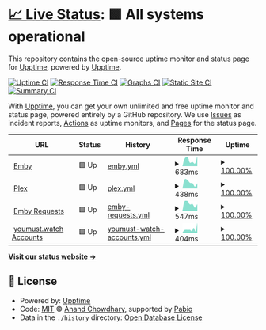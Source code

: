 # [📈 Live Status](https://status.youmust.watch): <!--live status--> **🟩 All systems operational**

This repository contains the open-source uptime monitor and status page for [Upptime](https://upptime.js.org), powered by [Upptime](https://github.com/upptime/upptime).

[![Uptime CI](https://github.com/sourcequality/upptime/workflows/Uptime%20CI/badge.svg)](https://github.com/sourcequality/upptime/actions?query=workflow%3A%22Uptime+CI%22)
[![Response Time CI](https://github.com/sourcequality/upptime/workflows/Response%20Time%20CI/badge.svg)](https://github.com/sourcequality/upptime/actions?query=workflow%3A%22Response+Time+CI%22)
[![Graphs CI](https://github.com/sourcequality/upptime/workflows/Graphs%20CI/badge.svg)](https://github.com/sourcequality/upptime/actions?query=workflow%3A%22Graphs+CI%22)
[![Static Site CI](https://github.com/sourcequality/upptime/workflows/Static%20Site%20CI/badge.svg)](https://github.com/sourcequality/upptime/actions?query=workflow%3A%22Static+Site+CI%22)
[![Summary CI](https://github.com/sourcequality/upptime/workflows/Summary%20CI/badge.svg)](https://github.com/sourcequality/upptime/actions?query=workflow%3A%22Summary+CI%22)

With [Upptime](https://upptime.js.org), you can get your own unlimited and free uptime monitor and status page, powered entirely by a GitHub repository. We use [Issues](https://github.com/upptime/upptime/issues) as incident reports, [Actions](https://github.com/sourcequality/upptime/actions) as uptime monitors, and [Pages](https://status.youmust.watch) for the status page.

<!--start: status pages-->
<!-- This summary is generated by Upptime (https://github.com/upptime/upptime) -->
<!-- Do not edit this manually, your changes will be overwritten -->
<!-- prettier-ignore -->
| URL | Status | History | Response Time | Uptime |
| --- | ------ | ------- | ------------- | ------ |
| <img alt="" src="https://icons.duckduckgo.com/ip3/youmust.watch.ico" height="13"> [Emby](https://youmust.watch) | 🟩 Up | [emby.yml](https://github.com/SourceQuality/upptime/commits/HEAD/history/emby.yml) | <details><summary><img alt="Response time graph" src="./graphs/emby/response-time-week.png" height="20"> 683ms</summary><br><a href="https://status.youmust.watch/history/emby"><img alt="Response time 517" src="https://img.shields.io/endpoint?url=https%3A%2F%2Fraw.githubusercontent.com%2FSourceQuality%2Fupptime%2FHEAD%2Fapi%2Femby%2Fresponse-time.json"></a><br><a href="https://status.youmust.watch/history/emby"><img alt="24-hour response time 659" src="https://img.shields.io/endpoint?url=https%3A%2F%2Fraw.githubusercontent.com%2FSourceQuality%2Fupptime%2FHEAD%2Fapi%2Femby%2Fresponse-time-day.json"></a><br><a href="https://status.youmust.watch/history/emby"><img alt="7-day response time 683" src="https://img.shields.io/endpoint?url=https%3A%2F%2Fraw.githubusercontent.com%2FSourceQuality%2Fupptime%2FHEAD%2Fapi%2Femby%2Fresponse-time-week.json"></a><br><a href="https://status.youmust.watch/history/emby"><img alt="30-day response time 594" src="https://img.shields.io/endpoint?url=https%3A%2F%2Fraw.githubusercontent.com%2FSourceQuality%2Fupptime%2FHEAD%2Fapi%2Femby%2Fresponse-time-month.json"></a><br><a href="https://status.youmust.watch/history/emby"><img alt="1-year response time 517" src="https://img.shields.io/endpoint?url=https%3A%2F%2Fraw.githubusercontent.com%2FSourceQuality%2Fupptime%2FHEAD%2Fapi%2Femby%2Fresponse-time-year.json"></a></details> | <details><summary><a href="https://status.youmust.watch/history/emby">100.00%</a></summary><a href="https://status.youmust.watch/history/emby"><img alt="All-time uptime 99.57%" src="https://img.shields.io/endpoint?url=https%3A%2F%2Fraw.githubusercontent.com%2FSourceQuality%2Fupptime%2FHEAD%2Fapi%2Femby%2Fuptime.json"></a><br><a href="https://status.youmust.watch/history/emby"><img alt="24-hour uptime 100.00%" src="https://img.shields.io/endpoint?url=https%3A%2F%2Fraw.githubusercontent.com%2FSourceQuality%2Fupptime%2FHEAD%2Fapi%2Femby%2Fuptime-day.json"></a><br><a href="https://status.youmust.watch/history/emby"><img alt="7-day uptime 100.00%" src="https://img.shields.io/endpoint?url=https%3A%2F%2Fraw.githubusercontent.com%2FSourceQuality%2Fupptime%2FHEAD%2Fapi%2Femby%2Fuptime-week.json"></a><br><a href="https://status.youmust.watch/history/emby"><img alt="30-day uptime 98.31%" src="https://img.shields.io/endpoint?url=https%3A%2F%2Fraw.githubusercontent.com%2FSourceQuality%2Fupptime%2FHEAD%2Fapi%2Femby%2Fuptime-month.json"></a><br><a href="https://status.youmust.watch/history/emby"><img alt="1-year uptime 99.57%" src="https://img.shields.io/endpoint?url=https%3A%2F%2Fraw.githubusercontent.com%2FSourceQuality%2Fupptime%2FHEAD%2Fapi%2Femby%2Fuptime-year.json"></a></details>
| <img alt="" src="https://icons.duckduckgo.com/ip3/plex.youmust.watch.ico" height="13"> [Plex](https://plex.youmust.watch/identity) | 🟩 Up | [plex.yml](https://github.com/SourceQuality/upptime/commits/HEAD/history/plex.yml) | <details><summary><img alt="Response time graph" src="./graphs/plex/response-time-week.png" height="20"> 438ms</summary><br><a href="https://status.youmust.watch/history/plex"><img alt="Response time 417" src="https://img.shields.io/endpoint?url=https%3A%2F%2Fraw.githubusercontent.com%2FSourceQuality%2Fupptime%2FHEAD%2Fapi%2Fplex%2Fresponse-time.json"></a><br><a href="https://status.youmust.watch/history/plex"><img alt="24-hour response time 542" src="https://img.shields.io/endpoint?url=https%3A%2F%2Fraw.githubusercontent.com%2FSourceQuality%2Fupptime%2FHEAD%2Fapi%2Fplex%2Fresponse-time-day.json"></a><br><a href="https://status.youmust.watch/history/plex"><img alt="7-day response time 438" src="https://img.shields.io/endpoint?url=https%3A%2F%2Fraw.githubusercontent.com%2FSourceQuality%2Fupptime%2FHEAD%2Fapi%2Fplex%2Fresponse-time-week.json"></a><br><a href="https://status.youmust.watch/history/plex"><img alt="30-day response time 511" src="https://img.shields.io/endpoint?url=https%3A%2F%2Fraw.githubusercontent.com%2FSourceQuality%2Fupptime%2FHEAD%2Fapi%2Fplex%2Fresponse-time-month.json"></a><br><a href="https://status.youmust.watch/history/plex"><img alt="1-year response time 417" src="https://img.shields.io/endpoint?url=https%3A%2F%2Fraw.githubusercontent.com%2FSourceQuality%2Fupptime%2FHEAD%2Fapi%2Fplex%2Fresponse-time-year.json"></a></details> | <details><summary><a href="https://status.youmust.watch/history/plex">100.00%</a></summary><a href="https://status.youmust.watch/history/plex"><img alt="All-time uptime 99.56%" src="https://img.shields.io/endpoint?url=https%3A%2F%2Fraw.githubusercontent.com%2FSourceQuality%2Fupptime%2FHEAD%2Fapi%2Fplex%2Fuptime.json"></a><br><a href="https://status.youmust.watch/history/plex"><img alt="24-hour uptime 100.00%" src="https://img.shields.io/endpoint?url=https%3A%2F%2Fraw.githubusercontent.com%2FSourceQuality%2Fupptime%2FHEAD%2Fapi%2Fplex%2Fuptime-day.json"></a><br><a href="https://status.youmust.watch/history/plex"><img alt="7-day uptime 100.00%" src="https://img.shields.io/endpoint?url=https%3A%2F%2Fraw.githubusercontent.com%2FSourceQuality%2Fupptime%2FHEAD%2Fapi%2Fplex%2Fuptime-week.json"></a><br><a href="https://status.youmust.watch/history/plex"><img alt="30-day uptime 98.29%" src="https://img.shields.io/endpoint?url=https%3A%2F%2Fraw.githubusercontent.com%2FSourceQuality%2Fupptime%2FHEAD%2Fapi%2Fplex%2Fuptime-month.json"></a><br><a href="https://status.youmust.watch/history/plex"><img alt="1-year uptime 99.56%" src="https://img.shields.io/endpoint?url=https%3A%2F%2Fraw.githubusercontent.com%2FSourceQuality%2Fupptime%2FHEAD%2Fapi%2Fplex%2Fuptime-year.json"></a></details>
| <img alt="" src="https://icons.duckduckgo.com/ip3/requests.youmust.watch.ico" height="13"> [Emby Requests](https://requests.youmust.watch) | 🟩 Up | [emby-requests.yml](https://github.com/SourceQuality/upptime/commits/HEAD/history/emby-requests.yml) | <details><summary><img alt="Response time graph" src="./graphs/emby-requests/response-time-week.png" height="20"> 547ms</summary><br><a href="https://status.youmust.watch/history/emby-requests"><img alt="Response time 1199" src="https://img.shields.io/endpoint?url=https%3A%2F%2Fraw.githubusercontent.com%2FSourceQuality%2Fupptime%2FHEAD%2Fapi%2Femby-requests%2Fresponse-time.json"></a><br><a href="https://status.youmust.watch/history/emby-requests"><img alt="24-hour response time 714" src="https://img.shields.io/endpoint?url=https%3A%2F%2Fraw.githubusercontent.com%2FSourceQuality%2Fupptime%2FHEAD%2Fapi%2Femby-requests%2Fresponse-time-day.json"></a><br><a href="https://status.youmust.watch/history/emby-requests"><img alt="7-day response time 547" src="https://img.shields.io/endpoint?url=https%3A%2F%2Fraw.githubusercontent.com%2FSourceQuality%2Fupptime%2FHEAD%2Fapi%2Femby-requests%2Fresponse-time-week.json"></a><br><a href="https://status.youmust.watch/history/emby-requests"><img alt="30-day response time 524" src="https://img.shields.io/endpoint?url=https%3A%2F%2Fraw.githubusercontent.com%2FSourceQuality%2Fupptime%2FHEAD%2Fapi%2Femby-requests%2Fresponse-time-month.json"></a><br><a href="https://status.youmust.watch/history/emby-requests"><img alt="1-year response time 1199" src="https://img.shields.io/endpoint?url=https%3A%2F%2Fraw.githubusercontent.com%2FSourceQuality%2Fupptime%2FHEAD%2Fapi%2Femby-requests%2Fresponse-time-year.json"></a></details> | <details><summary><a href="https://status.youmust.watch/history/emby-requests">100.00%</a></summary><a href="https://status.youmust.watch/history/emby-requests"><img alt="All-time uptime 99.58%" src="https://img.shields.io/endpoint?url=https%3A%2F%2Fraw.githubusercontent.com%2FSourceQuality%2Fupptime%2FHEAD%2Fapi%2Femby-requests%2Fuptime.json"></a><br><a href="https://status.youmust.watch/history/emby-requests"><img alt="24-hour uptime 100.00%" src="https://img.shields.io/endpoint?url=https%3A%2F%2Fraw.githubusercontent.com%2FSourceQuality%2Fupptime%2FHEAD%2Fapi%2Femby-requests%2Fuptime-day.json"></a><br><a href="https://status.youmust.watch/history/emby-requests"><img alt="7-day uptime 100.00%" src="https://img.shields.io/endpoint?url=https%3A%2F%2Fraw.githubusercontent.com%2FSourceQuality%2Fupptime%2FHEAD%2Fapi%2Femby-requests%2Fuptime-week.json"></a><br><a href="https://status.youmust.watch/history/emby-requests"><img alt="30-day uptime 98.31%" src="https://img.shields.io/endpoint?url=https%3A%2F%2Fraw.githubusercontent.com%2FSourceQuality%2Fupptime%2FHEAD%2Fapi%2Femby-requests%2Fuptime-month.json"></a><br><a href="https://status.youmust.watch/history/emby-requests"><img alt="1-year uptime 99.58%" src="https://img.shields.io/endpoint?url=https%3A%2F%2Fraw.githubusercontent.com%2FSourceQuality%2Fupptime%2FHEAD%2Fapi%2Femby-requests%2Fuptime-year.json"></a></details>
| <img alt="" src="https://icons.duckduckgo.com/ip3/embyauth.youmust.watch.ico" height="13"> [youmust.watch Accounts](https://embyauth.youmust.watch) | 🟩 Up | [youmust-watch-accounts.yml](https://github.com/SourceQuality/upptime/commits/HEAD/history/youmust-watch-accounts.yml) | <details><summary><img alt="Response time graph" src="./graphs/youmust-watch-accounts/response-time-week.png" height="20"> 404ms</summary><br><a href="https://status.youmust.watch/history/youmust-watch-accounts"><img alt="Response time 658" src="https://img.shields.io/endpoint?url=https%3A%2F%2Fraw.githubusercontent.com%2FSourceQuality%2Fupptime%2FHEAD%2Fapi%2Fyoumust-watch-accounts%2Fresponse-time.json"></a><br><a href="https://status.youmust.watch/history/youmust-watch-accounts"><img alt="24-hour response time 373" src="https://img.shields.io/endpoint?url=https%3A%2F%2Fraw.githubusercontent.com%2FSourceQuality%2Fupptime%2FHEAD%2Fapi%2Fyoumust-watch-accounts%2Fresponse-time-day.json"></a><br><a href="https://status.youmust.watch/history/youmust-watch-accounts"><img alt="7-day response time 404" src="https://img.shields.io/endpoint?url=https%3A%2F%2Fraw.githubusercontent.com%2FSourceQuality%2Fupptime%2FHEAD%2Fapi%2Fyoumust-watch-accounts%2Fresponse-time-week.json"></a><br><a href="https://status.youmust.watch/history/youmust-watch-accounts"><img alt="30-day response time 380" src="https://img.shields.io/endpoint?url=https%3A%2F%2Fraw.githubusercontent.com%2FSourceQuality%2Fupptime%2FHEAD%2Fapi%2Fyoumust-watch-accounts%2Fresponse-time-month.json"></a><br><a href="https://status.youmust.watch/history/youmust-watch-accounts"><img alt="1-year response time 658" src="https://img.shields.io/endpoint?url=https%3A%2F%2Fraw.githubusercontent.com%2FSourceQuality%2Fupptime%2FHEAD%2Fapi%2Fyoumust-watch-accounts%2Fresponse-time-year.json"></a></details> | <details><summary><a href="https://status.youmust.watch/history/youmust-watch-accounts">100.00%</a></summary><a href="https://status.youmust.watch/history/youmust-watch-accounts"><img alt="All-time uptime 96.30%" src="https://img.shields.io/endpoint?url=https%3A%2F%2Fraw.githubusercontent.com%2FSourceQuality%2Fupptime%2FHEAD%2Fapi%2Fyoumust-watch-accounts%2Fuptime.json"></a><br><a href="https://status.youmust.watch/history/youmust-watch-accounts"><img alt="24-hour uptime 100.00%" src="https://img.shields.io/endpoint?url=https%3A%2F%2Fraw.githubusercontent.com%2FSourceQuality%2Fupptime%2FHEAD%2Fapi%2Fyoumust-watch-accounts%2Fuptime-day.json"></a><br><a href="https://status.youmust.watch/history/youmust-watch-accounts"><img alt="7-day uptime 100.00%" src="https://img.shields.io/endpoint?url=https%3A%2F%2Fraw.githubusercontent.com%2FSourceQuality%2Fupptime%2FHEAD%2Fapi%2Fyoumust-watch-accounts%2Fuptime-week.json"></a><br><a href="https://status.youmust.watch/history/youmust-watch-accounts"><img alt="30-day uptime 98.31%" src="https://img.shields.io/endpoint?url=https%3A%2F%2Fraw.githubusercontent.com%2FSourceQuality%2Fupptime%2FHEAD%2Fapi%2Fyoumust-watch-accounts%2Fuptime-month.json"></a><br><a href="https://status.youmust.watch/history/youmust-watch-accounts"><img alt="1-year uptime 96.30%" src="https://img.shields.io/endpoint?url=https%3A%2F%2Fraw.githubusercontent.com%2FSourceQuality%2Fupptime%2FHEAD%2Fapi%2Fyoumust-watch-accounts%2Fuptime-year.json"></a></details>

<!--end: status pages-->

[**Visit our status website →**](https://status.youmust.watch)

## 📄 License

- Powered by: [Upptime](https://github.com/upptime/upptime)
- Code: [MIT](./LICENSE) © [Anand Chowdhary](https://anandchowdhary.com), supported by [Pabio](https://pabio.com)
- Data in the `./history` directory: [Open Database License](https://opendatacommons.org/licenses/odbl/1-0/)
